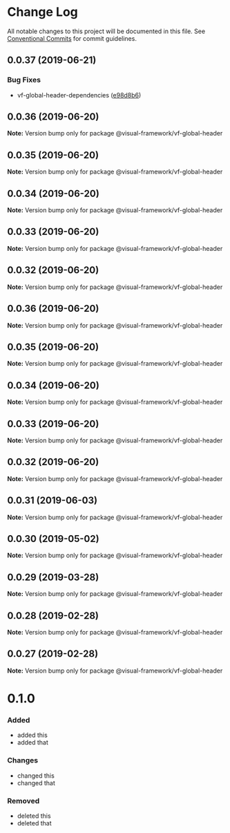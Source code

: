 # Change Log

All notable changes to this project will be documented in this file.
See [Conventional Commits](https://conventionalcommits.org) for commit guidelines.

## 0.0.37 (2019-06-21)


### Bug Fixes

* vf-global-header-dependencies ([e98d8b6](https://github.com/visual-framework/vf-core/commit/e98d8b6))





## 0.0.36 (2019-06-20)

**Note:** Version bump only for package @visual-framework/vf-global-header





## 0.0.35 (2019-06-20)

**Note:** Version bump only for package @visual-framework/vf-global-header





## 0.0.34 (2019-06-20)

**Note:** Version bump only for package @visual-framework/vf-global-header





## 0.0.33 (2019-06-20)

**Note:** Version bump only for package @visual-framework/vf-global-header





## 0.0.32 (2019-06-20)

**Note:** Version bump only for package @visual-framework/vf-global-header





## 0.0.36 (2019-06-20)

**Note:** Version bump only for package @visual-framework/vf-global-header





## 0.0.35 (2019-06-20)

**Note:** Version bump only for package @visual-framework/vf-global-header





## 0.0.34 (2019-06-20)

**Note:** Version bump only for package @visual-framework/vf-global-header





## 0.0.33 (2019-06-20)

**Note:** Version bump only for package @visual-framework/vf-global-header





## 0.0.32 (2019-06-20)

**Note:** Version bump only for package @visual-framework/vf-global-header





## 0.0.31 (2019-06-03)

**Note:** Version bump only for package @visual-framework/vf-global-header





## 0.0.30 (2019-05-02)

**Note:** Version bump only for package @visual-framework/vf-global-header





## 0.0.29 (2019-03-28)

**Note:** Version bump only for package @visual-framework/vf-global-header





## 0.0.28 (2019-02-28)

**Note:** Version bump only for package @visual-framework/vf-global-header





## 0.0.27 (2019-02-28)

**Note:** Version bump only for package @visual-framework/vf-global-header





# 0.1.0

### Added
- added this
- added that

### Changes

- changed this
- changed that

### Removed

- deleted this
- deleted that
